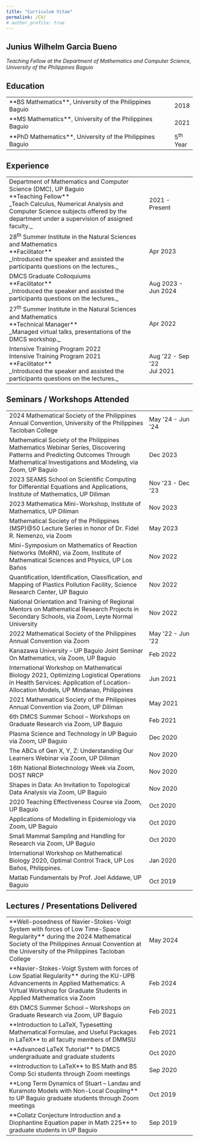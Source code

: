 ```yaml
---
title: "Curriculum Vitae"
permalink: /CV/
# author_profile: true
---
```


## Junius Wilhelm Garcia Bueno
_Teaching Fellow at the Department of Mathematics and Computer Science, University of the Philippines Baguio_ <br>

## Education
<table>
<colgroup>
<col width="100%" />
<!-- <col width="10%" /> -->
</colgroup>
<tbody>
<tr>
<td markdown="span">**BS Mathematics**, University of the Philippines Baguio
</td>
<td markdown="span">2018</td>
</tr>
<tr>
<td markdown="span">**MS Mathematics**, University of the Philippines Baguio
</td>
<td markdown="span">2021</td>
</tr>
<tr>
<td markdown="span">**PhD Mathematics**, University of the Philippines Baguio
</td>
<td markdown="span">5<sup>th</sup> Year</td>
</tr>
</tbody>
</table>

## Experience
<table>
<colgroup>
<col width="75%" />
<col width="25%" />
</colgroup>
<tbody>
<tr>
<td markdown="span">Department of Mathematics and Computer Science (DMC), UP Baguio<br>
**Teaching Fellow**<br>
_Teach Calculus, Numerical Analysis and Computer Science subjects offered by the department 
under a supervision of assigned faculty._
</td>
<td markdown="span">2021 - Present</td>
</tr>
<tr>
<td markdown="span">28<sup>th</sup> Summer Institute in the Natural Sciences and Mathematics<br>
**Facilitator**<br>
_Introduced the speaker and assisted the participants questions on the lectures._
</td>
<td markdown="span">Apr 2023</td>
</tr>
<tr>
<td markdown="span">DMCS Graduate Colloquiums<br>
**Facilitator**<br>
_Introduced the speaker and assisted the participants questions on the lectures._
</td>
<td markdown="span">Aug 2023 - Jun 2024</td>
</tr>
<tr>
<td markdown="span">27<sup>th</sup> Summer Institute in the Natural Sciences and Mathematics<br>
**Technical Manager**<br>
_Managed virtual talks, presentations of the DMCS workshop._
</td>
<td markdown="span">Apr 2022</td>
</tr>
<tr>
<td markdown="span">Intensive Training Program 2022<br>
Intensive Training Program 2021<br>
**Facilitator**<br>
_Introduced the speaker and assisted the participants questions on the lectures._
</td>
<td markdown="span">Aug '22 - Sep '22<br> Jul 2021 </td>
</tr>
</tbody>
</table>


## Seminars / Workshops Attended
<table>
<colgroup>
<col width="75%" />
<col width="25%" />
</colgroup>
<tbody>
<tr>
<td markdown="span"> 2024 Mathematical Society of the Philippines Annual Convention, University of the Philippines Tacloban College
</td>
<td markdown="span">May '24 - Jun '24</td>
</tr>
<tr>
<td markdown="span"> Mathematical Society of the Philippines Mathematics Webinar Series, Discovering Patterns and Predicting Outcomes Through Mathematical Investigations and Modeling, via Zoom, UP Baguio
</td>
<td markdown="span">Dec 2023</td>
</tr>
<tr>
<td markdown="span">2023 SEAMS School on Scientific Computing for Differential Equations and Applications, Institute of Mathematics, UP Diliman
</td>
<td markdown="span">Nov '23 - Dec '23</td>
</tr>
<tr>
<td markdown="span">2023 Mathematica Mini-Workshop, Institute of Mathematics, UP Diliman
</td>
<td markdown="span">Nov 2023</td>
</tr>
<tr>
<td markdown="span">Mathematical Society of the Philippines (MSP)@50 Lecture Series in honor of Dr. Fidel R. Nemenzo, via Zoom
</td>
<td markdown="span">May 2023</td>
</tr>
<tr>
<td markdown="span">Mini-Symposium on Mathematics of Reaction Networks (MoRN), via Zoom, Institute of 
Mathematical Sciences and Physics, UP Los Baños
</td>
<td markdown="span">Nov 2022</td>
</tr>
<tr>
<td markdown="span">Quantification, Identification, Classification, and Mapping of Plastics Pollution Facility, Science Research Center, UP Baguio
</td>
<td markdown="span">Nov 2022</td>
</tr>
<tr>
<td markdown="span">National Orientation and Training of Regional Mentors on Mathematical Research Projects in Secondary Schools, via Zoom, Leyte Normal University
</td>
<td markdown="span">Nov 2022</td>
</tr>
<tr>
<td markdown="span">2022 Mathematical Society of the Philippines Annual Convention via Zoom 
</td>
<td markdown="span">May '22 - Jun '22</td>
</tr>
<tr>
<td markdown="span">Kanazawa University – UP Baguio Joint Seminar On Mathematics, via Zoom, UP Baguio
</td>
<td markdown="span">Feb 2022</td>
</tr>
<tr>
<td markdown="span">International Workshop on Mathematical Biology 2021, Optimizing Logistical Operations in Health
Services: Application of Location-Allocation Models, UP Mindanao, Philippines 
</td>
<td markdown="span">Jun 2021</td>
</tr>
<tr>
<td markdown="span">2021 Mathematical Society of the Philippines Annual Convention via Zoom, UP Diliman 
</td>
<td markdown="span">May 2021</td>
</tr>
<tr>
<td markdown="span">6th DMCS Summer School – Workshops on Graduate Research via Zoom, UP Baguio
</td>
<td markdown="span">Feb 2021</td>
</tr>
<tr>
<td markdown="span">Plasma Science and Technology in UP Baguio via Zoom, UP Baguio 
</td>
<td markdown="span">Dec 2020</td>
</tr>
<tr>
<td markdown="span">The ABCs of Gen X, Y, Z: Understanding Our Learners Webinar via Zoom, UP Diliman
</td>
<td markdown="span">Nov 2020</td>
</tr>
<tr>
<td markdown="span">16th National Biotechnology Week via Zoom, DOST NRCP
</td>
<td markdown="span">Nov 2020</td>
</tr>
<tr>
<td markdown="span">Shapes in Data: An Invitation to Topological Data Analysis via Zoom, UP Baguio
</td>
<td markdown="span">Nov 2020</td>
</tr>
<tr>
<td markdown="span">2020 Teaching Effectiveness Course via Zoom, UP Baguio
</td>
<td markdown="span">Oct 2020</td>
</tr>
<tr>
<td markdown="span">Applications of Modelling in Epidemiology via Zoom, UP Baguio
</td>
<td markdown="span">Oct 2020</td>
</tr>
<tr>
<td markdown="span">Small Mammal Sampling and Handling for Research via Zoom, UP Baguio
</td>
<td markdown="span">Oct 2020</td>
</tr>
<tr>
<td markdown="span">International Workshop on Mathematical Biology 2020, Optimal Control Track, UP Los Baños, Philippines.
</td>
<td markdown="span">Jan 2020</td>
</tr>
<tr>
<td markdown="span">Matlab Fundamentals by Prof. Joel Addawe, UP Baguio
</td>
<td markdown="span">Oct 2019</td>
</tr>
</tbody>
</table>

## Lectures / Presentations Delivered
<table>
<colgroup>
<col width="75%" />
<col width="25%" />
</colgroup>
<tbody>
<tr>
<td markdown="span">**Well-posedness of Navier-Stokes-Voigt System with forces of  Low Time-Space Regularity** during the 2024 Mathematical Society of the Philippines Annual Convention at the University of the Philippines Tacloban College
</td>
<td markdown="span">May 2024</td>
</tr>
<tr>
<td markdown="span">**Navier-Stokes-Voigt System with forces of Low Spatial Regularity** during the KU-UPB  Advancements in Applied Mathematics: A Virtual Workshop for Graduate Students in Applied Mathematics via Zoom
</td>
<td markdown="span">Feb 2024</td>
</tr>
<tr>
<td markdown="span">6th DMCS Summer School – Workshops on Graduate Research via Zoom, UP Baguio
</td>
<td markdown="span">Feb 2021</td>
</tr>
<tr>
<td markdown="span">**Introduction to LaTeX, Typesetting Mathematical Formulae, and Useful Packages in LaTeX** to all faculty members of DMMSU 
</td>
<td markdown="span">Feb 2021</td>
</tr>
<tr>
<td markdown="span">**Advanced LaTeX Tutorial** to DMCS undergraduate and graduate students
</td>
<td markdown="span">Oct 2020</td>
</tr>
<tr>
<td markdown="span">**Introduction to LaTeX** to BS Math and BS Comp Sci students through Zoom meetings
</td>
<td markdown="span">Sep 2020</td>
</tr>
<tr>
<td markdown="span">**Long Term Dynamics of Stuart – Landau and Kuramoto Models with Non-Local Coupling** to UP
Baguio graduate students through Zoom meetings
</td>
<td markdown="span">Oct 2019</td>
</tr>
<tr>
<td markdown="span">**Collatz Conjecture Introduction and a Diophantine Equation paper in Math 225** to graduate
students in UP Baguio
</td>
<td markdown="span">Sep 2019</td>
</tr>
</tbody>
</table>

<!-- ## Membership
<table>
<colgroup>
<col width="80%" />
<col width="20%" />
</colgroup>
<tbody>
<tr>
<td markdown="span"> Mathematical Society of the Philippines (MSP)
</td>
<td markdown="span">June 1, 2024 to May 31, 2025</td>
</tr>
<tr>
<td markdown="span"> Southeast Asian Mathematical Society (SEAMS)
</td>
<td markdown="span">June 1, 2024 to May 31, 2025</td>
</tr>
</tbody>
</table> -->